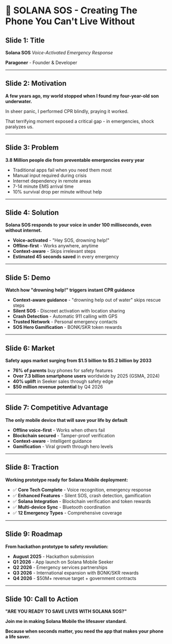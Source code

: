 # 🚨 SOLANA SOS - Creating The Phone You Can't Live Without

## Slide 1: Title
**Solana SOS**
*Voice-Activated Emergency Response*

**Paragoner** - Founder & Developer

---

## Slide 2: Motivation
**A few years ago, my world stopped when I found my four-year-old son underwater.**

In sheer panic, I performed CPR blindly, praying it worked.

That terrifying moment exposed a critical gap - in emergencies, shock paralyzes us.

---

## Slide 3: Problem
**3.8 Million people die from preventable emergencies every year**

- Traditional apps fail when you need them most
- Manual input required during crisis
- Internet dependency in remote areas
- 7-14 minute EMS arrival time
- 10% survival drop per minute without help

---

## Slide 4: Solution
**Solana SOS responds to your voice in under 100 milliseconds, even without internet.**

- **Voice-activated** - "Hey SOS, drowning help!"
- **Offline-first** - Works anywhere, anytime
- **Context-aware** - Skips irrelevant steps
- **Estimated 45 seconds saved** in every emergency

---

## Slide 5: Demo
**Watch how "drowning help!" triggers instant CPR guidance**

- **Context-aware guidance** - "drowning help out of water" skips rescue steps
- **Silent SOS** - Discreet activation with location sharing
- **Crash Detection** - Automatic 911 calling with GPS
- **Trusted Network** - Personal emergency contacts
- **SOS Hero Gamification** - BONK/SKR token rewards

---

## Slide 6: Market
**Safety apps market surging from $1.5 billion to $5.2 billion by 2033**

- **76% of parents** buy phones for safety features
- **Over 7.3 billion smartphone users** worldwide by 2025 (GSMA, 2024)
- **40% uplift** in Seeker sales through safety edge
- **$50 million revenue potential** by Q4 2026

---

## Slide 7: Competitive Advantage
**The only mobile device that will save your life by default**

- **Offline voice-first** - Works when others fail
- **Blockchain secured** - Tamper-proof verification
- **Context-aware** - Intelligent guidance
- **Gamification** - Viral growth through hero levels

---

## Slide 8: Traction
**Working prototype ready for Solana Mobile deployment:**

- ✅ **Core Tech Complete** - Voice recognition, emergency response
- ✅ **Enhanced Features** - Silent SOS, crash detection, gamification
- ✅ **Solana Integration** - Blockchain verification and token rewards
- ✅ **Multi-device Sync** - Bluetooth coordination
- ✅ **12 Emergency Types** - Comprehensive coverage

---

## Slide 9: Roadmap
**From hackathon prototype to safety revolution:**

- **August 2025** - Hackathon submission
- **Q1 2026** - App launch on Solana Mobile Seeker
- **Q2 2026** - Emergency services partnerships
- **Q3 2026** - International expansion with BONK/SKR rewards
- **Q4 2026** - $50M+ revenue target + government contracts

---

## Slide 10: Call to Action
**"ARE YOU READY TO SAVE LIVES WITH SOLANA SOS?"**

**Join me in making Solana Mobile the lifesaver standard.**

**Because when seconds matter, you need the app that makes your phone a life saver.** 